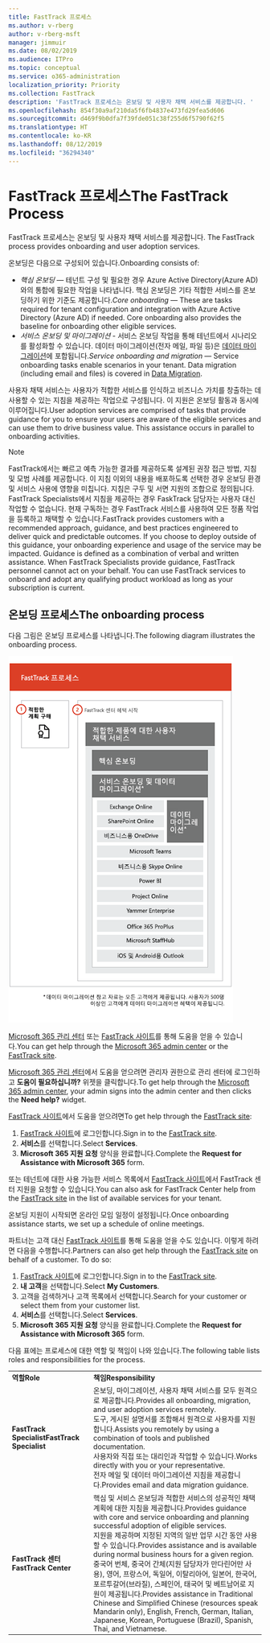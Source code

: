 ```yaml
---
title: FastTrack 프로세스
ms.author: v-rberg
author: v-rberg-msft
manager: jimmuir
ms.date: 08/02/2019
ms.audience: ITPro
ms.topic: conceptual
ms.service: o365-administration
localization_priority: Priority
ms.collection: FastTrack
description: 'FastTrack 프로세스는 온보딩 및 사용자 채택 서비스를 제공합니다. '
ms.openlocfilehash: 854f30a9af210da5f6fb4837e473fd29fea5d606
ms.sourcegitcommit: d469f9b0dfa7f39fde051c38f255d6f5790f62f5
ms.translationtype: HT
ms.contentlocale: ko-KR
ms.lasthandoff: 08/12/2019
ms.locfileid: "36294340"
---
```

# <a name="the-fasttrack-process"></a><span data-ttu-id="b12e3-103">FastTrack 프로세스</span><span class="sxs-lookup"><span data-stu-id="b12e3-103">The FastTrack Process</span></span>

<span data-ttu-id="b12e3-104">FastTrack 프로세스는 온보딩 및 사용자 채택 서비스를 제공합니다. </span><span class="sxs-lookup"><span data-stu-id="b12e3-104">The FastTrack process provides onboarding and user adoption services.</span></span> 
  
<span data-ttu-id="b12e3-105">온보딩은 다음으로 구성되어 있습니다.</span><span class="sxs-lookup"><span data-stu-id="b12e3-105">Onboarding consists of:</span></span>
  
- <span data-ttu-id="b12e3-p101">*핵심 온보딩* — 테넌트 구성 및 필요한 경우 Azure Active Directory(Azure AD)와의 통합에 필요한 작업을 나타냅니다. 핵심 온보딩은 기타 적합한 서비스를 온보딩하기 위한 기준도 제공합니다.</span><span class="sxs-lookup"><span data-stu-id="b12e3-p101">*Core onboarding* — These are tasks required for tenant configuration and integration with Azure Active Directory (Azure AD) if needed. Core onboarding also provides the baseline for onboarding other eligible services.</span></span> 
- <span data-ttu-id="b12e3-p102">*서비스 온보딩 및 마이그레이션* - 서비스 온보딩 작업을 통해 테넌트에서 시나리오를 활성화할 수 있습니다. 데이터 마이그레이션(전자 메일, 파일 등)은 [데이터 마이그레이션](O365-data-migration.md)에 포합됩니다.</span><span class="sxs-lookup"><span data-stu-id="b12e3-p102">*Service onboarding and migration* — Service onboarding tasks enable scenarios in your tenant. Data migration (including email and files) is covered in [Data Migration](O365-data-migration.md).</span></span> 
    
<span data-ttu-id="b12e3-p103">사용자 채택 서비스는 사용자가 적합한 서비스를 인식하고 비즈니스 가치를 창출하는 데 사용할 수 있는 지침을 제공하는 작업으로 구성됩니다. 이 지원은 온보딩 활동과 동시에 이루어집니다.</span><span class="sxs-lookup"><span data-stu-id="b12e3-p103">User adoption services are comprised of tasks that provide guidance for you to ensure your users are aware of the eligible services and can use them to drive business value. This assistance occurs in parallel to onboarding activities.</span></span>
  
> [!NOTE]
> <span data-ttu-id="b12e3-p104">FastTrack에서는 빠르고 예측 가능한 결과를 제공하도록 설계된 권장 접근 방법, 지침 및 모범 사례를 제공합니다. 이 지침 이외의 내용을 배포하도록 선택한 경우 온보딩 환경 및 서비스 사용에 영향을 미칩니다. 지침은 구두 및 서면 지원의 조합으로 정의됩니다. FastTrack Specialists에서 지침을 제공하는 경우 FaskTrack 담당자는 사용자 대신 작업할 수 없습니다. 현재 구독하는 경우 FastTrack 서비스를 사용하여 모든 정품 작업을 등록하고 채택할 수 있습니다.</span><span class="sxs-lookup"><span data-stu-id="b12e3-p104">FastTrack provides customers with a recommended approach, guidance, and best practices engineered to deliver quick and predictable outcomes. If you choose to deploy outside of this guidance, your onboarding experience and usage of the service may be impacted. Guidance is defined as a combination of verbal and written assistance. When FastTrack Specialists provide guidance, FastTrack personnel cannot act on your behalf. You can use FastTrack services to onboard and adopt any qualifying product workload as long as your subscription is current.</span></span> 
  
## <a name="the-onboarding-process"></a><span data-ttu-id="b12e3-117">온보딩 프로세스</span><span class="sxs-lookup"><span data-stu-id="b12e3-117">The onboarding process</span></span>

<span data-ttu-id="b12e3-118">다음 그림은 온보딩 프로세스를 나타냅니다.</span><span class="sxs-lookup"><span data-stu-id="b12e3-118">The following diagram illustrates the onboarding process.</span></span>
  
![온보딩 혜택 사용 일정](media/O365-Onboarding-Timeline.png)
  
<span data-ttu-id="b12e3-120">[Microsoft 365 관리 센터](https://go.microsoft.com/fwlink/?linkid=2032704) 또는 [FastTrack 사이트](https://go.microsoft.com/fwlink/?linkid=780698)를 통해 도움을 얻을 수 있습니다.</span><span class="sxs-lookup"><span data-stu-id="b12e3-120">You can get help through the [Microsoft 365 admin center](https://go.microsoft.com/fwlink/?linkid=2032704) or the [FastTrack site](https://go.microsoft.com/fwlink/?linkid=780698).</span></span> 

<span data-ttu-id="b12e3-121">[Microsoft 365 관리 센터](https://go.microsoft.com/fwlink/?linkid=2032704)에서 도움을 얻으려면 관리자 권한으로 관리 센터에 로그인하고 **도움이 필요하십니까?** 위젯을 클릭합니다.</span><span class="sxs-lookup"><span data-stu-id="b12e3-121">To get help through the [Microsoft 365 admin center](https://go.microsoft.com/fwlink/?linkid=2032704), your admin signs into the admin center and then clicks the **Need help?** widget.</span></span> 

<span data-ttu-id="b12e3-122">[FastTrack 사이트](https://go.microsoft.com/fwlink/?linkid=780698)에서 도움을 얻으려면</span><span class="sxs-lookup"><span data-stu-id="b12e3-122">To get help through the [FastTrack site](https://go.microsoft.com/fwlink/?linkid=780698):</span></span> 
1.  <span data-ttu-id="b12e3-123">[FastTrack 사이트](https://go.microsoft.com/fwlink/?linkid=780698)에 로그인합니다.</span><span class="sxs-lookup"><span data-stu-id="b12e3-123">Sign in to the [FastTrack site](https://go.microsoft.com/fwlink/?linkid=780698).</span></span> 
2.  <span data-ttu-id="b12e3-124">**서비스**를 선택합니다.</span><span class="sxs-lookup"><span data-stu-id="b12e3-124">Select **Services**.</span></span>
3.  <span data-ttu-id="b12e3-125">**Microsoft 365 지원 요청** 양식을 완료합니다.</span><span class="sxs-lookup"><span data-stu-id="b12e3-125">Complete the **Request for Assistance with Microsoft 365** form.</span></span> 
  
 <span data-ttu-id="b12e3-126">또는 테넌트에 대한 사용 가능한 서비스 목록에서 [FastTrack 사이트](https://go.microsoft.com/fwlink/?linkid=780698)에서 FastTrack 센터 지원을 요청할 수 있습니다.</span><span class="sxs-lookup"><span data-stu-id="b12e3-126">You can also ask for FastTrack Center help from the [FastTrack site](https://go.microsoft.com/fwlink/?linkid=780698) in the list of available services for your tenant.</span></span> 
    
 <span data-ttu-id="b12e3-127">온보딩 지원이 시작되면 온라인 모임 일정이 설정됩니다.</span><span class="sxs-lookup"><span data-stu-id="b12e3-127">Once onboarding assistance starts, we set up a schedule of online meetings.</span></span>
    
<span data-ttu-id="b12e3-p105">파트너는 고객 대신 [FastTrack 사이트](https://go.microsoft.com/fwlink/?linkid=780698)를 통해 도움을 얻을 수도 있습니다. 이렇게 하려면 다음을 수행합니다.</span><span class="sxs-lookup"><span data-stu-id="b12e3-p105">Partners can also get help through the [FastTrack site](https://go.microsoft.com/fwlink/?linkid=780698) on behalf of a customer. To do so:</span></span>
1.  <span data-ttu-id="b12e3-130">[FastTrack 사이트](https://go.microsoft.com/fwlink/?linkid=780698)에 로그인합니다.</span><span class="sxs-lookup"><span data-stu-id="b12e3-130">Sign in to the [FastTrack site](https://go.microsoft.com/fwlink/?linkid=780698).</span></span> 
2.  <span data-ttu-id="b12e3-131">**내 고객**을 선택합니다.</span><span class="sxs-lookup"><span data-stu-id="b12e3-131">Select **My Customers**.</span></span>
3.  <span data-ttu-id="b12e3-132">고객을 검색하거나 고객 목록에서 선택합니다.</span><span class="sxs-lookup"><span data-stu-id="b12e3-132">Search for your customer or select them from your customer list.</span></span>
4.  <span data-ttu-id="b12e3-133">**서비스**를 선택합니다.</span><span class="sxs-lookup"><span data-stu-id="b12e3-133">Select **Services**.</span></span>
5.  <span data-ttu-id="b12e3-134">**Microsoft 365 지원 요청** 양식을 완료합니다.</span><span class="sxs-lookup"><span data-stu-id="b12e3-134">Complete the **Request for Assistance with Microsoft 365** form.</span></span> 

<span data-ttu-id="b12e3-135">다음 표에는 프로세스에 대한 역할 및 책임이 나와 있습니다.</span><span class="sxs-lookup"><span data-stu-id="b12e3-135">The following table lists roles and responsibilities for the process.</span></span>
    
|||
|:-----|:-----|
|<span data-ttu-id="b12e3-136">**역할**</span><span class="sxs-lookup"><span data-stu-id="b12e3-136">**Role**</span></span> <br/> |<span data-ttu-id="b12e3-137">**책임**</span><span class="sxs-lookup"><span data-stu-id="b12e3-137">**Responsibility**</span></span> <br/> |
|<span data-ttu-id="b12e3-138">**FastTrack Specialist**</span><span class="sxs-lookup"><span data-stu-id="b12e3-138">**FastTrack Specialist**</span></span> <br/> |<span data-ttu-id="b12e3-139">온보딩, 마이그레이션, 사용자 채택 서비스를 모두 원격으로 제공합니다.</span><span class="sxs-lookup"><span data-stu-id="b12e3-139">Provides all onboarding, migration, and user adoption services remotely.</span></span>  <br/> <span data-ttu-id="b12e3-140">도구, 게시된 설명서를 조합해서 원격으로 사용자를 지원합니다.</span><span class="sxs-lookup"><span data-stu-id="b12e3-140">Assists you remotely by using a combination of tools and published documentation.</span></span> <br/> <span data-ttu-id="b12e3-141">사용자와 직접 또는 대리인과 작업할 수 있습니다.</span><span class="sxs-lookup"><span data-stu-id="b12e3-141">Works directly with you or your representative.</span></span> <br/> <span data-ttu-id="b12e3-142">전자 메일 및 데이터 마이그레이션 지침을 제공합니다.</span><span class="sxs-lookup"><span data-stu-id="b12e3-142">Provides email and data migration guidance.</span></span>|
|<span data-ttu-id="b12e3-143">**FastTrack 센터**</span><span class="sxs-lookup"><span data-stu-id="b12e3-143">**FastTrack Center**</span></span>  <br/> |<span data-ttu-id="b12e3-144">핵심 및 서비스 온보딩과 적합한 서비스의 성공적인 채택 계획에 대한 지침을 제공합니다.</span><span class="sxs-lookup"><span data-stu-id="b12e3-144">Provides guidance with core and service onboarding and planning successful adoption of eligible services.</span></span>  <br/> <span data-ttu-id="b12e3-145">지원을 제공하며 지정된 지역의 일반 업무 시간 동안 사용할 수 있습니다.</span><span class="sxs-lookup"><span data-stu-id="b12e3-145">Provides assistance and is available during normal business hours for a given region.</span></span> <br/> <span data-ttu-id="b12e3-146">중국어 번체, 중국어 간체(지원 담당자가 만다린어만 사용), 영어, 프랑스어, 독일어, 이탈리아어, 일본어, 한국어, 포르투갈어(브라질), 스페인어, 태국어 및 베트남어로 지원이 제공됩니다.</span><span class="sxs-lookup"><span data-stu-id="b12e3-146">Provides assistance in Traditional Chinese and Simplified Chinese (resources speak Mandarin only), English, French, German, Italian, Japanese, Korean, Portuguese (Brazil), Spanish, Thai, and Vietnamese.</span></span>|


  

